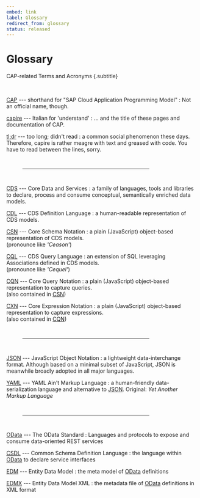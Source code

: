 ```yaml
---
embed: link
label: Glossary
redirect_from: glossary
status: released
---
```


# Glossary

CAP-related Terms and Acronyms {.subtitle}

<!-- {{$frontmatter.synopsis}} -->
<br>

[CAP]() --- shorthand for "SAP Cloud Application Programming Model"
: Not an official name, though.

[capire]() --- Italian for 'understand'
: ... and the title of these pages and documentation of CAP.

[tl;dr]() --- too long; didn't read
: a common social phenomenon these days. Therefore, capire is rather meagre with text and greased with code. You have to read between the lines, sorry.

---

[CDS](../cds/) --- Core Data and Services
: a family of languages, tools and libraries to declare, process and consume conceptual, semantically enriched data models.

[CDL](../cds/cdl) --- CDS Definition Language
: a human-readable representation of CDS models.

[CSN](../cds/csn) --- Core Schema Notation
: a plain (JavaScript) object-based representation of CDS models.
<br>(pronounce like _'Ceason'_)

[CQL](../cds/cql) --- CDS Query Language
: an extension of SQL leveraging Associations defined in CDS models.
<br>(pronounce like _'Cequel'_)

[CQN](../cds/cqn) --- Core Query Notation
: a plain (JavaScript) object-based representation to capture queries.
<br>(also contained in [CSN](../cds/csn))

[CXN](../cds/cxn) --- Core Expression Notation
: a plain (JavaScript) object-based representation to capture expressions.
<br>(also contained in [CQN](../cds/cqn))


---

[JSON](http://json.org) --- JavaScript Object Notation
: a lightweight data-interchange format. Although based on a minimal subset of JavaScript, JSON is meanwhile broadly adopted in all major languages.

[YAML](http://yaml.org) --- YAML Ain't Markup Language
: a human-friendly data-serialization language and alternative to [JSON](http://json.org).
Original: _Yet Another Markup Language_

---

[OData](../advanced/odata) --- The OData Standard
: Languages and protocols to expose and consume data-oriented REST services

[CSDL](http://docs.oasis-open.org/odata/odata/v4.0/odata-v4.0-part3-csdl.html) --- Common Schema Definition Language
: the language within [OData](../advanced/odata) to declare service interfaces

[EDM](http://docs.oasis-open.org/odata/odata/v4.0/odata-v4.0-part3-csdl.html) --- Entity Data Model
: the meta model of [OData](../advanced/odata) definitions

[EDMX](http://docs.oasis-open.org/odata/odata/v4.0/odata-v4.0-part3-csdl.html) --- Entity Data Model XML
: the metadata file of [OData](../advanced/odata) definitions in XML format


<style scoped>
  dt a { color: #00c !important; font-weight: 600; }
  hr { width: 66%; margin: 3em; }
</style>
